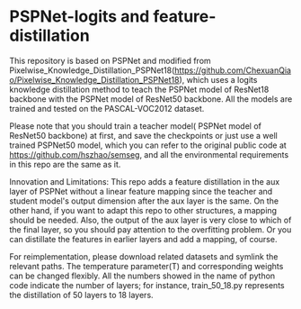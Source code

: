 # PSPNet-logits and feature-distillation
This repository is based on PSPNet and modified from Pixelwise_Knowledge_Distillation_PSPNet18(https://github.com/ChexuanQiao/Pixelwise_Knowledge_Distillation_PSPNet18), which uses a logits knowledge distillation method to teach the PSPNet model of ResNet18 backbone with the PSPNet model of ResNet50 backbone. All the models are trained and tested on the PASCAL-VOC2012 dataset. 


Please note that you should train a teacher model( PSPNet model of ResNet50 backbone) at first, and save the checkpoints or just use a well trained PSPNet50 model, which you can refer to the original public code at https://github.com/hszhao/semseg, and all the environmental requirements in this repo are the same as it.

Innovation and Limitations: 
This repo adds a feature distillation in the aux layer of PSPNet without a linear feature mapping since the teacher and student model's output dimension after the aux layer is the same. On the other hand, if you want to adapt this repo to other structures, a mapping should be needed. Also, the output of the aux layer is very close to which of the final layer, so you should pay attention to the overfitting problem. Or you can distillate the features in earlier layers and add a mapping, of course.

For reimplementation, please download related datasets and symlink the relevant paths. The temperature parameter(T) and corresponding weights can be changed flexibly. All the numbers showed in the name of python code indicate the number of layers; for instance, train_50_18.py represents the distillation of 50 layers to 18 layers.
